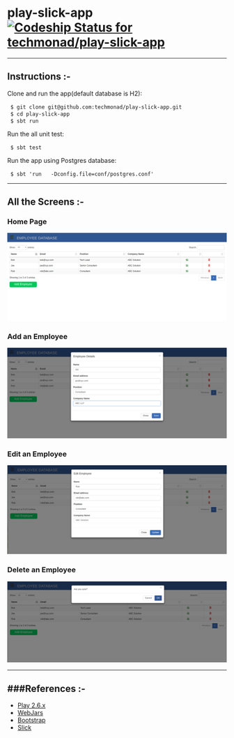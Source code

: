 play-slick-app [ ![Codeship Status for techmonad/play-slick-app](https://app.codeship.com/projects/8a9b68a0-4e15-0136-d88f-42007895f430/status?branch=master)](https://app.codeship.com/projects/293442)
=======

-----------------------------------------------------------------------
Instructions :-
-----------------------------------------------------------------------
Clone and run the app(default database is H2):

     $ git clone git@github.com:techmonad/play-slick-app.git
     $ cd play-slick-app
     $ sbt run
    
 Run the all unit test:

     $ sbt test
    
Run the app using Postgres database:

     $ sbt 'run   -Dconfig.file=conf/postgres.conf'
    
-----------------------------------------------------------------------
All the Screens :-
-----------------------------------------------------------------------
### Home Page

![alt tag](/public/images/home.png)

### Add an Employee

![alt tag](/public/images/addEmployee.png)

### Edit an Employee

![alt tag](/public/images/editEmployee.png)

### Delete an Employee

![alt tag](/public/images/deleteEmployee.png)

-----------------------------------------------------------------------
###References :-
-----------------------------------------------------------------------

* [Play 2.6.x](http://www.playframework.com)
* [WebJars](http://www.webjars.org/)
* [Bootstrap](http://getbootstrap.com/css/)
* [Slick](http://slick.typesafe.com/)

